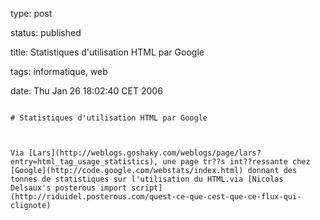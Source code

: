 type: post
status: published
title: Statistiques d'utilisation HTML par Google
tags: informatique, web
date: Thu Jan 26 18:02:40 CET 2006
~~~~~~
# Statistiques d'utilisation HTML par Google

Via [Lars](http://weblogs.goshaky.com/weblogs/page/lars?entry=html_tag_usage_statistics), une page tr??s int??ressante chez [Google](http://code.google.com/webstats/index.html) donnant des tonnes de statistiques sur l'utilisation du HTML.via [Nicolas Delsaux's posterous import script](http://riduidel.posterous.com/quest-ce-que-cest-que-ce-flux-qui-clignote)